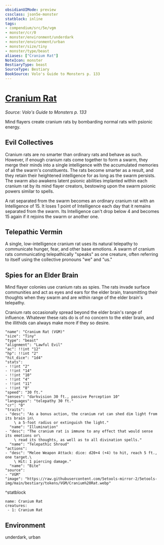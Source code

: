 ```yaml
---
obsidianUIMode: preview
cssclass: json5e-monster
statblock: inline
tags:
- compendium/src/5e/vgm
- monster/cr/0
- monster/environment/underdark
- monster/environment/urban
- monster/size/tiny
- monster/type/beast
aliases: ["Cranium Rat"]
NoteIcon: monster
BestiaryType: beast
SourceType: Bestiary
BookSource: Volo's Guide to Monsters p. 133
---
```

# [Cranium Rat](3-Mechanics\CLI\bestiary\beast/cranium-rat-vgm.md)
*Source: Volo's Guide to Monsters p. 133*  

Mind flayers create cranium rats by bombarding normal rats with psionic energy.

## Evil Collectives

Cranium rats are no smarter than ordinary rats and behave as such. However, if enough cranium rats come together to form a swarm, they merge their minds into a single intelligence with the accumulated memories of all the swarm's constituents. The rats become smarter as a result, and they retain their heightened intelligence for as long as the swarm persists. The swarm also awakens latent psionic abilities implanted within each cranium rat by its mind flayer creators, bestowing upon the swarm psionic powers similar to spells.

A rat separated from the swarm becomes an ordinary cranium rat with an Intelligence of 15. It loses 1 point of Intelligence each day that it remains separated from the swarm. Its Intelligence can't drop below 4 and becomes 15 again if it rejoins the swarm or another one.

## Telepathic Vermin

A single, low-intelligence cranium rat uses its natural telepathy to communicate hunger, fear, and other base emotions. A swarm of cranium rats communicating telepathically "speaks" as one creature, often referring to itself using the collective pronouns "we" and "us."

## Spies for an Elder Brain

Mind flayer colonies use cranium rats as spies. The rats invade surface communities and act as eyes and ears for the elder brain, transmitting their thoughts when they swarm and are within range of the elder brain's telepathy.

Cranium rats occasionally spread beyond the elder brain's range of influence. Whatever these rats do is of no concern to the elder brain, and the illithids can always make more if they so desire.

```statblock
"name": "Cranium Rat (VGM)"
"size": "Tiny"
"type": "beast"
"alignment": "Lawful Evil"
"ac": !!int "12"
"hp": !!int "2"
"hit_dice": "1d4"
"stats":
- !!int "2"
- !!int "14"
- !!int "10"
- !!int "4"
- !!int "11"
- !!int "8"
"speed": "30 ft."
"senses": "darkvision 30 ft., passive Perception 10"
"languages": "telepathy 30 ft."
"cr": "0"
"traits":
- "desc": "As a bonus action, the cranium rat can shed dim light from its brain in\
    \ a 5-foot radius or extinguish the light."
  "name": "Illumination"
- "desc": "The cranium rat is immune to any effect that would sense its emotions or\
    \ read its thoughts, as well as to all divination spells."
  "name": "Telepathic Shroud"
"actions":
- "desc": "Melee Weapon Attack: dice: d20+4 (+4) to hit, reach 5 ft., one target.\
    \ Hit: 1 piercing damage."
  "name": "Bite"
"source":
- "VGM"
"image": "https://raw.githubusercontent.com/5etools-mirror-2/5etools-img/main/bestiary/tokens/VGM/Cranium%20Rat.webp"
```
^statblock

```encounter-table
name: Cranium Rat
creatures:
 - 1: Cranium Rat
```

## Environment

underdark, urban